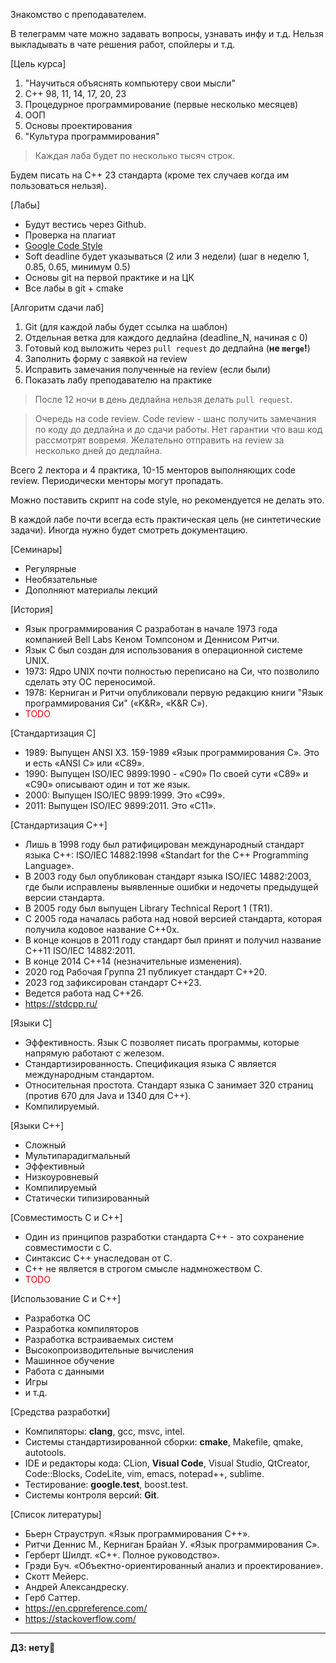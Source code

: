 Знакомство с преподавателем.

В телеграмм чате можно задавать вопросы, узнавать инфу и т.д.
Нельзя выкладывать в чате решения работ, спойлеры и т.д.

[Цель курса]
1. "Научиться объяснять компьютеру свои мысли"
2. C++ 98, 11, 14, 17, 20, 23
3. Процедурное программирование (первые несколько месяцев)
4. ООП
5. Основы проектирования
6. "Культура программирования"

>Каждая лаба будет по несколько тысяч строк.

Будем писать на C++ 23 стандарта (кроме тех случаев когда им пользоваться нельзя).

[Лабы]
- Будут вестись через Github.
- Проверка на плагиат
- [Google Code Style](https://evgenykislov.com/wp-content/custom/cpp_codestyle/cppguide_ru.html)
- Soft deadline будет указываться (2 или 3 недели) (шаг в неделю 1, 0.85, 0.65, минимум 0.5)
- Основы git на первой практике и на ЦК
- Все лабы в git + cmake

[Алгоритм сдачи лаб]
1. Git (для каждой лабы будет ссылка на шаблон)
2. Отдельная ветка для каждого дедлайна (deadline_N, начиная с 0)
3. Готовый код выложить через `pull request` до дедлайна (**не `merge`!**)
4. Заполнить форму с заявкой на review
5. Исправить замечания полученные на review (если были)
6. Показать лабу преподавателю на практике

>После 12 ночи в день дедлайна нельзя делать `pull request`.

>Очередь на code review. Code review - шанс получить замечания по коду до дедлайна и до сдачи работы. Нет гарантии что ваш код рассмотрят вовремя. Желательно отправить на review за несколько дней до дедлайна.

Всего 2 лектора и 4 практика, 10-15 менторов выполняющих code review. Периодически менторы могут пропадать.

Можно поставить скрипт на code style, но рекомендуется не делать это.

В каждой лабе почти всегда есть практическая цель (не синтетические задачи). Иногда нужно будет смотреть документацию.

[Семинары]
- Регулярные
- Необязательные
- Дополняют материалы лекций

[История]
- Язык программирования C разработан в начале 1973 года компанией Bell Labs Кеном Томпсоном и Деннисом Ритчи.
- Язык C был создан для использования в операционной системе UNIX.
- 1973: Ядро UNIX почти полностью переписано на Си, что позволило сделать эту ОС переносимой.
- 1978: Керниган и Ритчи опубликовали первую редакцию книги "Язык программирования Си" («K&R», «K&R C»).
- <span style="color:red;">TODO</span>

[Стандартизация C]
- 1989: Выпущен ANSI X3. 159-1989 «Язык программирования C». Это и есть «ANSI C» или «C89».
- 1990: Выпущен ISO/IEC 9899:1990 - «C90» По своей сути «C89» и «C90» описывают один и тот же язык.
- 2000: Выпущен ISO/IEC 9899:1999. Это «C99».
- 2011: Выпущен ISO/IEC 9899:2011. Это «C11».

[Стандартизация C++]
- Лишь в 1998 году был ратифицирован международный стандарт языка C++: ISO/IEC 14882:1998 «Standart for the C++ Programming Language».
- В 2003 году был опубликован стандарт языка ISO/IEC 14882:2003, где были исправлены выявленные ошибки и недочеты предыдущей версии стандарта.
- В 2005 году был выпущен Library Technical Report 1 (TR1).
- С 2005 года началась работа над новой версией стандарта, которая получила кодовое название C++0x.
- В конце концов в 2011 году стандарт был принят и получил название C++11 ISO/IEC 14882:2011.
- В конце 2014 C++14 (незначительные изменения).
- 2020 год Рабочая Группа 21 публикует стандарт C++20.
- 2023 год зафиксирован стандарт C++23.
- Ведется работа над C++26.
- https://stdcpp.ru/

[Языки C]
- Эффективность.
Язык C позволяет писать программы, которые напрямую работают с железом.
- Стандартизированность.
Спецификация языка C является международным стандартом.
- Относительная простота.
Стандарт языка C занимает 320 страниц (против 670 для Java и 1340 для C++).
- Компилируемый.

[Языки C++]
- Сложный
- Мультипарадигмальный
- Эффективный
- Низкоуровневый
- Компилируемый
- Статически типизированный

[Совместимость C и C++]
- Один из принципов разработки стандарта C++ - это сохранение совместимости с C.
- Синтаксис C++ унаследован от C.
- C++ не является в строгом смысле надмножеством C.
- <span style="color:red;">TODO</span>

[Использование C и C++]
- Разработка ОС
- Разработка компиляторов
- Разработка встраиваемых систем
- Высокопроизводительные вычисления
- Машинное обучение
- Работа с данными
- Игры
- и т.д.

[Средства разработки]
- Компиляторы: **clang**, gcc, msvc, intel.
- Системы стандартизированной сборки: **cmake**, Makefile, qmake, autotools.
- IDE и редакторы кода: CLion, **Visual Code**, Visual Studio, QtCreator, Code::Blocks, CodeLite, vim, emacs, notepad++, sublime.
- Тестирование: **google.test**, boost.test.
- Системы контроля версий: **Git**.

[Список литературы]
- Бьерн Страуструп. «Язык программирования C++».
- Ритчи Деннис М., Керниган Брайан У. «Язык программирования C».
- Герберт Шилдт. «C++. Полное руководство».
- Грэди Буч. «Объектно-ориентированный анализ и проектирование».
- Скотт Мейерс.
- Андрей Александреску.
- Герб Саттер.
- https://en.cppreference.com/
- https://stackoverflow.com/

---
**ДЗ: нету🥳**